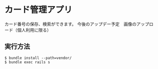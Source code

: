 # カード管理アプリ

カード番号の保存、検索ができます。 
今後のアップデー予定　画像のアップロード（個人利用に限る）

## 実行方法
```
$ bundle install --path=vendor/
$ bundle exec rails s
```
